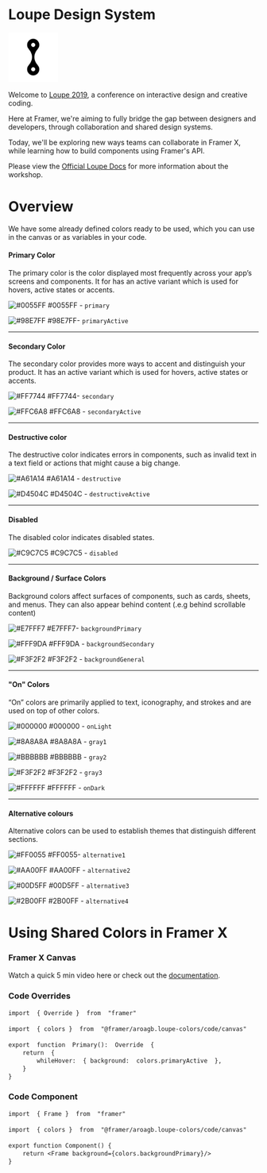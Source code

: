 # Loupe Design System

<img src="./static/favicon/favicon.png" alt="drawing" width="100"/>

Welcome to [Loupe 2019](https://framer.com/loupe), a conference on interactive design and creative coding.

Here at Framer, we're aiming to fully bridge the gap between designers and developers, through collaboration and shared design systems.

Today, we'll be exploring new ways teams can collaborate in Framer X, while learning how to build components using Framer's API.

Please view the [Official Loupe Docs](https://loupe-docs.netlify.com/) for more information about the workshop.

# Overview

We have some already defined colors ready to be used, which you can use in the canvas or as variables in your code.

#### Primary Color

The primary color is the color displayed most frequently across your app’s screens and components. It for has an active variant which is used for hovers, active states or accents.

![#0055FF](https://placehold.it/15/0055FF/000000?text=+) #0055FF - `primary`

![#98E7FF](https://placehold.it/15/98E7FF/000000?text=+) #98E7FF- `primaryActive`

---

#### Secondary Color

The secondary color provides more ways to accent and distinguish your product. It has an active variant which is used for hovers, active states or accents.

![#FF7744](https://placehold.it/15/FF7744/000000?text=+) #FF7744- `secondary`

![#FFC6A8](https://placehold.it/15/FFC6A8/000000?text=+) #FFC6A8 - `secondaryActive`

---

#### Destructive color

The destructive color indicates errors in components, such as invalid text in a text field or actions that might cause a big change.

![#A61A14](https://placehold.it/15/A61A14/000000?text=+) #A61A14 - `destructive`

![#D4504C](https://placehold.it/15/D4504C/000000?text=+) #D4504C - `destructiveActive`

---

#### Disabled

The disabled color indicates disabled states.

![#C9C7C5](https://placehold.it/15/C9C7C5/000000?text=+) #C9C7C5 - `disabled`

---

#### Background / Surface Colors

Background colors affect surfaces of components, such as cards, sheets, and menus. They can also appear behind content (.e.g behind scrollable content)

![#E7FFF7](https://placehold.it/15/E7FFF7/000000?text=+) #E7FFF7- `backgroundPrimary`

![#FFF9DA](https://placehold.it/15/FFF9DA/000000?text=+) #FFF9DA - `backgroundSecondary`

![#F3F2F2](https://placehold.it/15/F3F2F2/000000?text=+) #F3F2F2 - `backgroundGeneral`

---

#### "On" Colors

“On” colors are primarily applied to text, iconography, and strokes and are used on top of other colors.

![#000000](https://placehold.it/15/000000/000000?text=+) #000000 - `onLight`

![#8A8A8A](https://placehold.it/15/8A8A8A/000000?text=+) #8A8A8A - `gray1`

![#BBBBBB](https://placehold.it/15/BBBBBB/000000?text=+) #BBBBBB - `gray2`

![#F3F2F2](https://placehold.it/15/F3F2F2/000000?text=+) #F3F2F2 - `gray3`

![#FFFFFF](https://placehold.it/15/FFFFFF/000000?text=+) #FFFFFF - `onDark`

---

#### Alternative colours

Alternative colors can be used to establish themes that distinguish different sections.

![#FF0055](https://placehold.it/15/FF0055/000000?text=+) #FF0055- `alternative1`

![#AA00FF](https://placehold.it/15/AA00FF/000000?text=+) #AA00FF - `alternative2`

![#00D5FF](https://placehold.it/15/00D5FF/000000?text=+) #00D5FF - `alternative3`

![#2B00FF](https://placehold.it/15/2B00FF/000000?text=+) #2B00FF - `alternative4`

# Using Shared Colors in Framer X

### Framer X Canvas

Watch a quick 5 min video here or check out the [documentation](https://www.framer.com/support/using-framer-x/shared-colors/).

### Code Overrides

```
import  { Override }  from  "framer"

import  { colors }  from  "@framer/aroagb.loupe-colors/code/canvas"

export  function  Primary():  Override  {
    return  {
        whileHover:  { background:  colors.primaryActive  },
    }
}
```

### Code Component

```
import  { Frame }  from  "framer"

import  { colors }  from  "@framer/aroagb.loupe-colors/code/canvas"

export function Component() {
    return <Frame background={colors.backgroundPrimary}/>
}
```

